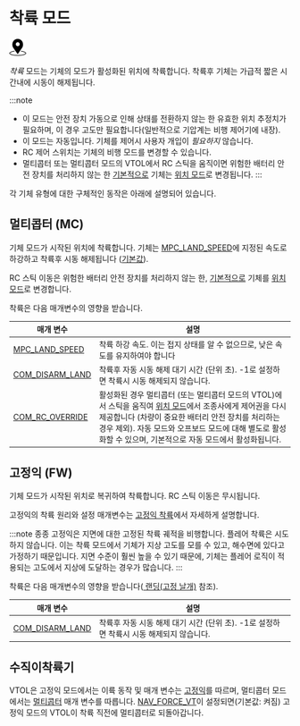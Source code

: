 # 착륙 모드

[<img src="../../assets/site/position_fixed.svg" title="필요한 위치 추정치(예: GPS) " width="30px" />](../getting_started/flight_modes.md#key_position_fixed)

*착륙* 모드는 기체의 모드가 활성화된 위치에 착륙합니다. 착륙후 기체는 가급적 짧은 시간내에 시동이 해제됩니다.

:::note

* 이 모드는 안전 장치 가동으로 인해 상태를 전환하지 않는 한 유효한 위치 추정치가 필요하며, 이 경우 고도만 필요합니다(일반적으로 기압계는 비행 제어기에 내장).
* 이 모드는 자동입니다. 기체를 제어시 사용자 개입이 *필요하지* 않습니다.
* RC 제어 스위치는 기체의 비행 모드를 변경할 수 있습니다.
* 멀티콥터 또는 멀티콥터 모드의 VTOL에서 RC 스틱을 움직이면 위험한 배터리 안전 장치를 처리하지 않는 한 [기본적으로](#COM_RC_OVERRIDE) 기체는 [위치 모드](../flight_modes/position_mc.md)로 변경됩니다.
:::

각 기체 유형에 대한 구체적인 동작은 아래에 설명되어 있습니다.

## 멀티콥터 (MC)

기체 모드가 시작된 위치에 착륙합니다. 기체는 [MPC_LAND_SPEED](#MPC_LAND_SPEED)에 지정된 속도로 하강하고 착륙후 시동 해제됩니다 ([기본값](#COM_DISARM_LAND)).

RC 스틱 이동은 위험한 배터리 안전 장치를 처리하지 않는 한, [기본적으로](#COM_RC_OVERRIDE) 기체를 [위치 모드](../flight_modes/position_mc.md)로 변경합니다.

착륙은 다음 매개변수의 영향을 받습니다.

| 매개 변수                                                                                                   | 설명                                                                                                                                                                                                |
| ------------------------------------------------------------------------------------------------------- | ------------------------------------------------------------------------------------------------------------------------------------------------------------------------------------------------- |
| <span id="MPC_LAND_SPEED"></span>[MPC_LAND_SPEED](../advanced_config/parameter_reference.md#MPC_LAND_SPEED)   | 착륙 하강 속도. 이는 접지 상태를 알 수 없으므로, 낮은 속도를 유지하여야 합니다                                                                                                                                                    |
| <span id="COM_DISARM_LAND"></span>[COM_DISARM_LAND](../advanced_config/parameter_reference.md#COM_DISARM_LAND) | 착륙후 자동 시동 해제 대기 시간 (단위 초). -1로 설정하면 착륙시 시동 해제되지 않습니다.                                                                                                                                             |
| <span id="COM_RC_OVERRIDE"></span>[COM_RC_OVERRIDE](../advanced_config/parameter_reference.md#COM_RC_OVERRIDE) | 활성화된 경우 멀티콥터 (또는 멀티콥터 모드의 VTOL)에서 스틱을 움직여 [위치 모드](../flight_modes/position_mc.md)에서 조종사에게 제어권을 다시 제공합니다 (차량이 중요한 배터리 안전 장치를 처리하는 경우 제외). 자동 모드와 오프보드 모드에 대해 별도로 활성화할 수 있으며, 기본적으로 자동 모드에서 활성화됩니다. |

## 고정익 (FW)

기체 모드가 시작된 위치로 복귀하여 착륙합니다. RC 스틱 이동은 무시됩니다.

고정익의 착륙 원리와 설정 매개변수는 [고정익 착륙](../flying/fixed_wing_landing.md)에서 자세하게 설명합니다.

:::note
종종 고정익은 지면에 대한 고정된 착륙 궤적을 비행합니다. 플레어 착륙은 시도하지 않습니다. 이는 착륙 모드에서 기체가 지상 고도를 모를 수 있고, 해수면에 있다고 가정하기 때문입니다. 지면 수준이 훨씬 높을 수 있기 때문에, 기체는 플레어 로직이 적용되는 고도에서 지상에 도달하는 경우가 많습니다.
:::

착륙은 다음 매개변수의 영향을 받습니다([ 랜딩(고정 날개)](../flying/fixed_wing_landing.md) 참조).

| 매개 변수                                                                          | 설명                                                    |
| ------------------------------------------------------------------------------ | ----------------------------------------------------- |
| [COM_DISARM_LAND](../advanced_config/parameter_reference.md#COM_DISARM_LAND) | 착륙후 자동 시동 해제 대기 시간 (단위 초). -1로 설정하면 착륙시 시동 해제되지 않습니다. |

## 수직이착륙기

VTOL은 고정익 모드에서는 이륙 동작 및 매개 변수는 [고정익](#fixed-wing-fw)를 따르며, 멀티콥터 모드에서는 [멀티콥터](#multi-copter-mc) 매개 변수를 따릅니다. [NAV_FORCE_VT](../advanced_config/parameter_reference.md#NAV_FORCE_VT)이 설정되면(기본값: 켜짐) 고정익 모드의 VTOL이 착륙 직전에 멀티콥터로 되돌아갑니다.